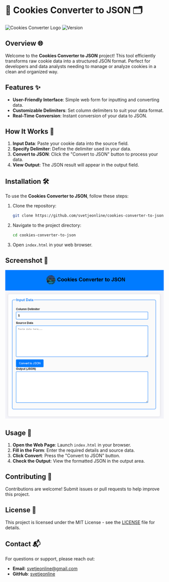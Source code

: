 # 🍪 **Cookies Converter to JSON** 🗂️

![Cookies Converter Logo](https://img.shields.io/badge/Cookies_Converter-to_JSON-blue) ![Version](https://img.shields.io/badge/Version-1.0.0-green)

## Overview 🌐

Welcome to the **Cookies Converter to JSON** project! This tool efficiently transforms raw cookie data into a structured JSON format. Perfect for developers and data analysts needing to manage or analyze cookies in a clean and organized way.

## Features ✨

- **User-Friendly Interface**: Simple web form for inputting and converting data.
- **Customizable Delimiters**: Set column delimiters to suit your data format.
- **Real-Time Conversion**: Instant conversion of your data to JSON.

## How It Works 🔄

1. **Input Data**: Paste your cookie data into the source field.
2. **Specify Delimiter**: Define the delimiter used in your data.
3. **Convert to JSON**: Click the "Convert to JSON" button to process your data.
4. **View Output**: The JSON result will appear in the output field.

## Installation 🛠️

To use the **Cookies Converter to JSON**, follow these steps:

1. Clone the repository:

    ```bash
    git clone https://github.com/svetjeonline/cookies-converter-to-json.git
    ```

2. Navigate to the project directory:

    ```bash
    cd cookies-converter-to-json
    ```

3. Open `index.html` in your web browser.

## Screenshot 📸

![Screenshot](https://github.com/svetjeonline/Cookies-Converter-to-JSON/blob/main/view.png?raw=true)

## Usage 🚀

1. **Open the Web Page**: Launch `index.html` in your browser.
2. **Fill in the Form**: Enter the required details and source data.
3. **Click Convert**: Press the "Convert to JSON" button.
4. **Check the Output**: View the formatted JSON in the output area.

## Contributing 🤝

Contributions are welcome! Submit issues or pull requests to help improve this project.

## License 📜

This project is licensed under the MIT License - see the [LICENSE](LICENSE) file for details.

## Contact 📬

For questions or support, please reach out:

- **Email**: svetjeonline@gmail.com
- **GitHub**: [svetjeonline](https://github.com/svetjeonline)
